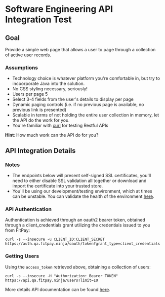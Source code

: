 # Software Engineering API Integration Test

## Goal

Provide a simple web page that allows a user to page through a collection of active user records.

### Assumptions
* Technology choice is whatever platform you're comfortable in, but try to incoorporate Java into the solution.
* No CSS styling necessary, seriously!
* Users per page 5
* Select 3-4 fields from the user's details to display per page
* Dynamic paging controls (i.e. if no previous page is available, no previous link is presented)
* Scalable in terms of not holding the entire user collection in memory, let the API do the work for you.
* You're familiar with [curl](https://curl.haxx.se) for testing Restful APIs

**Hint**: How much work can the API do for you?

## API Integration Details

### Notes
* The endpoints below will present self-signed SSL certificates, you'll need to either disable SSL validation all together or download and import the certificate into your trusted store.
* You'll be using our development/testing environment, which at times can be unstable.  You can validate the health of the environment [here](https://api.qa.fitpay.ninja/health).

### API Authentication

Authentication is achieved through an oauth2 bearer token, obtained through a client_credentials grant utilizing the credentials issued to you from FitPay:

```
curl -s --insecure -u CLIENT_ID:CLIENT_SECRET https://auth.qa.fitpay.ninja/oauth/token?grant_type=client_credentials
```

### Getting Users

Using the `access_token` retrieved above, obtaining a collection of users:

```
curl -s --insecure -H "Authorization: Bearer TOKEN" https://api.qa.fitpay.ninja/users?limit=10
```

More details API documentation can be found [here](https://anypoint.mulesoft.com/apiplatform/fitpay/#/portals/organizations/fd8d2eae-7955-4ec9-b009-b03635fe994b/apis/24399/versions/25936).
